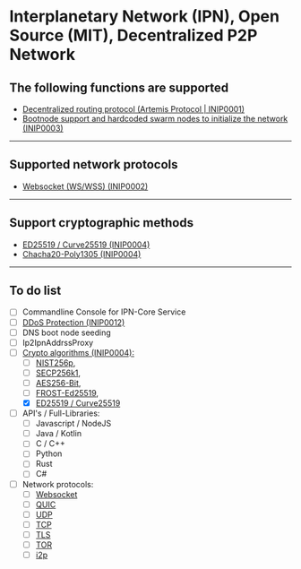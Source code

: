 # Interplanetary Network (IPN), Open Source (MIT), Decentralized P2P Network

## The following functions are supported
- [Decentralized routing protocol (Artemis Protocol | INIP0001)](https://github.com/fluffelpuff/ipncore/blob/main/inips/inip_0001_de.mediawiki)
- [Bootnode support and hardcoded swarm nodes to initialize the network (INIP0003)](https://github.com/fluffelpuff/ipncore/blob/main/inips/inip_0003_de.mediawiki)
---


## Supported network protocols
- [Websocket (WS/WSS) (INIP0002)](https://github.com/fluffelpuff/ipncore/blob/main/inips/inip_0002_de.mediawiki)
---


## Support cryptographic methods
- [ED25519 / Curve25519 (INIP0004)](https://github.com/fluffelpuff/ipncore/blob/main/inips/inip_0004_de.mediawiki)
- [Chacha20-Poly1305 (INIP0004)](https://github.com/fluffelpuff/ipncore/blob/main/inips/inip_0004_de.mediawiki)
---


## To do list
- [ ] Commandline Console for IPN-Core Service
- [ ] [DDoS Protection (INIP0012)](https://github.com/fluffelpuff/ipncore/blob/main/inips/inip_0012_de.mediawiki)
- [ ] DNS boot node seeding
- [ ] Ip2IpnAddrssProxy
- [ ] [Crypto algorithms (INIP0004):](https://github.com/fluffelpuff/ipncore/blob/main/inips/inip_0004_de.mediawiki)
  - [ ] [NIST256p](https://github.com/xiawu/secp256r1-node#readme),
  - [ ] [SECP256k1](https://github.com/paulmillr/noble-secp256k1),
  - [ ] [AES256-Bit](https://github.com/brix/crypto-js),
  - [ ] [FROST-Ed25519](https://docs.rs/frost-dalek/latest/frost_dalek/),
  - [X] [ED25519 / Curve25519](https://github.com/paixaop/node-sodium#readme)
- [ ] API's / Full-Libraries:
  - [ ] Javascript / NodeJS
  - [ ] Java / Kotlin
  - [ ] C / C++
  - [ ] Python
  - [ ] Rust
  - [ ] C#
- [ ] Network protocols:
  - [ ] [Websocket](https://en.wikipedia.org/wiki/WebSocket)
  - [ ] [QUIC](https://en.wikipedia.org/wiki/QUIC)
  - [ ] [UDP](https://en.wikipedia.org/wiki/User_Datagram_Protocol)
  - [ ] [TCP](https://en.wikipedia.org/wiki/Transmission_Control_Protocol)
  - [ ] [TLS](https://en.wikipedia.org/wiki/Transport_Layer_Security)
  - [ ] [TOR](https://en.wikipedia.org/wiki/Tor_(network))
  - [ ] [i2p](https://en.wikipedia.org/wiki/I2P)
